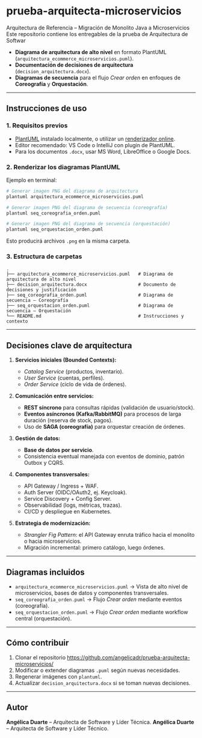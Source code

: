 # prueba-arquitecta-microservicios
Arquitectura de Referencia – Migración de Monolito Java a Microservicios  Este repositorio contiene los entregables de la prueba de Arquitectura de Softwar
- **Diagrama de arquitectura de alto nivel** en formato PlantUML (`arquitectura_ecommerce_microservicios.puml`).
- **Documentación de decisiones de arquitectura** (`decision_arquitectura.docx`).
- **Diagramas de secuencia** para el flujo *Crear orden* en enfoques de **Coreografía** y **Orquestación**.

---

## Instrucciones de uso

### 1. Requisitos previos
- [PlantUML](https://plantuml.com/) instalado localmente, o utilizar un [renderizador online](https://www.planttext.com/).
- Editor recomendado: VS Code o IntelliJ con plugin de PlantUML.
- Para los documentos `.docx`, usar MS Word, LibreOffice o Google Docs.

### 2. Renderizar los diagramas PlantUML
Ejemplo en terminal:
```bash
# Generar imagen PNG del diagrama de arquitectura
plantuml arquitectura_ecommerce_microservicios.puml

# Generar imagen PNG del diagrama de secuencia (coreografía)
plantuml seq_coreografia_orden.puml

# Generar imagen PNG del diagrama de secuencia (orquestación)
plantuml seq_orquestacion_orden.puml
```
Esto producirá archivos `.png` en la misma carpeta.

### 3. Estructura de carpetas
```
.
├── arquitectura_ecommerce_microservicios.puml   # Diagrama de arquitectura de alto nivel
├── decision_arquitectura.docx                   # Documento de decisiones y justificación
├── seq_coreografia_orden.puml                   # Diagrama de secuencia – Coreografía
├── seq_orquestacion_orden.puml                  # Diagrama de secuencia – Orquestación
└── README.md                                    # Instrucciones y contexto
```

---

## Decisiones clave de arquitectura

1. **Servicios iniciales (Bounded Contexts):**
   - *Catalog Service* (productos, inventario).
   - *User Service* (cuentas, perfiles).
   - *Order Service* (ciclo de vida de órdenes).

2. **Comunicación entre servicios:**
   - **REST síncrono** para consultas rápidas (validación de usuario/stock).
   - **Eventos asíncronos (Kafka/RabbitMQ)** para procesos de larga duración (reserva de stock, pagos).
   - Uso de **SAGA (coreografía)** para orquestar creación de órdenes.

3. **Gestión de datos:**
   - **Base de datos por servicio**.
   - Consistencia eventual manejada con eventos de dominio, patrón Outbox y CQRS.

4. **Componentes transversales:**
   - API Gateway / Ingress + WAF.
   - Auth Server (OIDC/OAuth2, ej. Keycloak).
   - Service Discovery + Config Server.
   - Observabilidad (logs, métricas, trazas).
   - CI/CD y despliegue en Kubernetes.

5. **Estrategia de modernización:**
   - *Strangler Fig Pattern*: el API Gateway enruta tráfico hacia el monolito o hacia microservicios.
   - Migración incremental: primero catálogo, luego órdenes.

---

## Diagramas incluidos
- `arquitectura_ecommerce_microservicios.puml` → Vista de alto nivel de microservicios, bases de datos y componentes transversales.
- `seq_coreografia_orden.puml` → Flujo *Crear orden* mediante eventos (coreografía).
- `seq_orquestacion_orden.puml` → Flujo *Crear orden* mediante workflow central (orquestación).

---

## Cómo contribuir
1. Clonar el repositorio https://github.com/angelicadr/prueba-arquitecta-microservicios/
2. Modificar o extender diagramas `.puml` según nuevas necesidades.
3. Regenerar imágenes con `plantuml`.
4. Actualizar `decision_arquitectura.docx` si se toman nuevas decisiones.

---

## Autor
**Angélica Duarte** – Arquitecta de Software y Líder Técnica.
**Angélica Duarte** – Arquitecta de Software y Líder Técnico.

